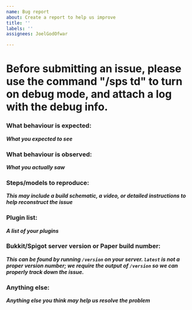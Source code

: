 ```yaml
---
name: Bug report
about: Create a report to help us improve
title: ''
labels: ''
assignees: JoelGodOfwar

---
```


# Before submitting an issue, please use the command "/sps td" to turn on debug mode, and attach a log with the debug info.

### What behaviour is expected:
___What you expected to see___

### What behaviour is observed:
___What you actually saw___

### Steps/models to reproduce:
___This may include a build schematic, a video, or detailed instructions to help reconstruct the issue___

### Plugin list:
___A list of your plugins___

### Bukkit/Spigot server version or Paper build number:
___This can be found by running `/version` on your server. `latest` is not a proper version number; we require the output of `/version` so we can properly track down the issue.___

### Anything else:
___Anything else you think may help us resolve the problem___
